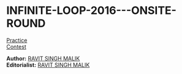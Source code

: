 # INFINITE-LOOP-2016---ONSITE-ROUND
[Practice][111]  
[Contest][222]

**Author:** [RAVIT SINGH MALIK][4444]  
**Editorialist:** [RAVIT SINGH MALIK][6666]

[111]: https://www.codechef.com/problems/INLO31
[222]: https://www.codechef.com/INLO1601/problems/INLO31

[4444]: http://www.codechef.com/users/ravit0001
[6666]: http://www.codechef.com/users/ravit0001

